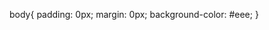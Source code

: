 body{
                padding: 0px;
                margin: 0px;
                background-color: #eee;
            }

